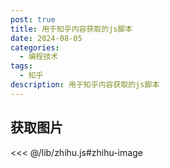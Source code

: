 ```yaml
---
post: true
title: 用于知乎内容获取的js脚本
date: 2024-08-05
categories:
  - 编程技术
tags:
  - 知乎
description: 用于知乎内容获取的js脚本
---
```


## 获取图片

<<< @/lib/zhihu.js#zhihu-image
